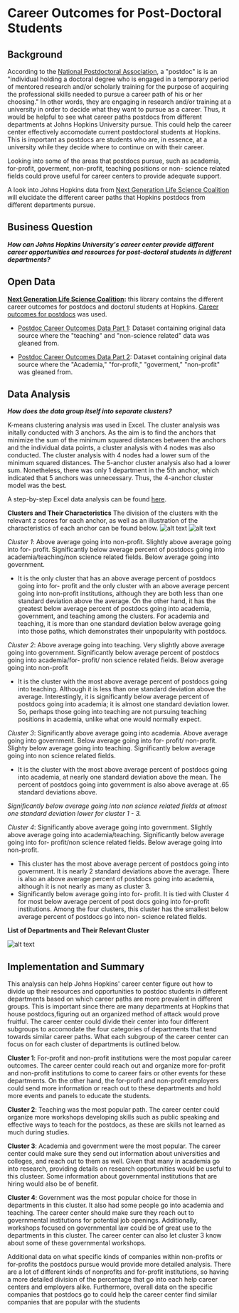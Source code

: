 # Career Outcomes for Post-Doctoral Students
## Background

According to the [National Postdoctoral Association](https://www.nationalpostdoc.org/page/What_is_a_postdoc), a "postdoc" is is an "individual holding a doctoral degree who is engaged in a temporary period of mentored research and/or scholarly training for the purpose of acquiring the professional skills needed to pursue a career path of his or her choosing." In other words, they are engaging in research and/or training at a university in order to decide what they want to pursue as a career. Thus, it would be helpful to see what career paths postdocs from different departments at Johns Hopkins University pursue. This could help the career center effectively accomodate current postdoctoral students at Hopkins. This is important as postdocs are students who are, in essence, at a university while they decide where to continue on with their career.

Looking into some of the areas that postdocs pursue, such as academia, for-profit, goverment, non-profit, teaching positions or non- science related fields could prove useful for career centers to provide adequate support.

A look into Johns Hopkins data from [Next Generation Life Science Coalition](http://nglscoalition.org/coalition-data/#close) will elucidate the different career paths that Hopkins postdocs from different departments pursue.

## Business Question

___How can Johns Hopkins University's career center provide different career opportunities and resources for post-doctoral students in different departments?___


## Open Data 

__[Next Generation Life Science Coalition](https://provost.jhu.edu/education/graduate-and-professional-education/cngls/):__ this library contains the different career outcomes for postdocs and doctorul students at Hopkins. [Career outcomes for postdocs](https://provost.jhu.edu/education/graduate-and-professional-education/cngls/postdoctoral-career-outcomes-tabular-format/) was used.

- [Postdoc Career Outcomes Data Part 1](https://github.com/skang06/Post-Doctoral_Career_Outcomes/blob/main/tabula-Postdoc-CareerOutcome-ADATables-083019-2.csv): Dataset containing original data source where the "teaching" and "non-science related" data was gleaned from.

- [Postdoc Career Outcomes Data Part 2](https://github.com/skang06/Post-Doctoral_Career_Outcomes/blob/main/tabula-Postdoc-CareerOutcome-ADATables-083019.csv): Dataset containing original data source where the "Academia," "for-profit," "goverment," "non-profit" was gleaned from.

## Data Analysis 

___How does the data group itself into separate clusters?___

K-means clustering analysis was used in Excel. The cluster analysis was initally conducted with 3 anchors. As the aim is to find the anchors that minimize the sum of the minimum squared distances between the anchors and the individual data points, a cluster analysis with 4 nodes was also conducted. The cluster analysis with 4 nodes had a lower sum of the minimum squared distances. The 5-anchor cluster analysis also had a lower sum. Nonetheless, there was only 1 department in the 5th anchor, which indicated that 5 anchors was unnecessary. Thus, the 4-anchor cluster model was the best.

A step-by-step Excel data analysis can be found [here](https://github.com/skang06/Post-Doctoral_Career_Outcomes/blob/main/Excel%20Step%20by%20Step_3.docx).

__Clusters and Their Characteristics__
The division of the clusters with the relevant z scores for each anchor, as well as an illustration of the characteristics of each anchor can be found below.
![alt text](https://github.com/skang06/Post-Doctoral_Career_Outcomes/blob/main/chart1.png)
![alt text](https://github.com/skang06/Post-Doctoral_Career_Outcomes/blob/main/factors.png)

_Cluster 1_: Above average going into non-profit. Slightly above average going into for- profit. 
Significantly below average percent of postdocs going into academia/teaching/non science related fields. Below average going into government. 
- It is the only cluster that has an above average percent of postdocs going into for- profit and the only cluster with an above average percent going into non-profit institutions, although they are both less than one standard deviation above the average. On the other hand, it has the greatest below average percent of postdocs going into academia, government, and teaching among the clusters. For academia and teaching, it is more than one standard deviation below average going into those paths, which demonstrates their unpopularity with postdocs.

_Cluster 2_: Above average going into teaching. Very slightly above average going into government. 
Significantly below average percent of postdocs going into academia/for- profit/ non science related fields. Below average going into non-profit
- It is the cluster with the most above average percent of postdocs going into teaching. Although it is less than one standard deviation above the average. Interestingly, it is significantly below average percent of postdocs going into academia; it is almost one standard deviation lower. So, perhaps those going into teaching are not pursuing teaching positions in academia, unlike what one would normally expect.

_Cluster 3_: Significantly above average going into academia. Above average going into government. 
Below average going into for- profit/ non-profit. Slighty below average going into teaching.  Significantly below average going into non science related fields.
- It is the cluster with the most above average percent of postdocs going into academia, at nearly one standard deviation above the mean. The percent of postdocs going into government is also above average at .65 standard deviations above. 

_Significantly below average going into non science related fields at almost one standard deviation lower for cluster 1 - 3._

_Cluster 4_: Significantly above average going into government. Slightly above average going into academia/teaching. 
Significantly below average going into for- profit/non science related fields. Below average going into non-profit.
- This cluster has the most above average percent of postdocs going into government. It is nearly 2 standard deviations above the average. There is also an above average percent of postdocs going into academia, although it is not nearly as many as cluster 3.
- Significantly below average going into for- profit. It is tied with Cluster 4 for most below average percent of post docs going into for-profit institutions. Among the four clusters, this cluster has the smallest below average percent of postdocs go into non- science related fields.


__List of Departments and Their Relevant Cluster__

![alt text](https://github.com/skang06/Post-Doctoral_Career_Outcomes/blob/main/list.png)


## Implementation and Summary
This analysis can help Johns Hopkins' career center figure out how to divide up their resources and opportunities to postdoc students in different departments based on which career paths are more prevalent in different groups. This is important since there are many departments at Hopkins that house postdocs,figuring out an organized method of attack would prove fruitful. The career center could divide their center into four different subgroups to accomodate the four categories of departments that tend towards similar career paths. What each subgroup of the career center can focus on for each cluster of departments is outlined below.

__Cluster 1__: For-profit and non-profit institutions were the most popular career outcomes. The career center could reach out and organize more for-profit and non-profit institutions to come to career fairs or other events for these departments. On the other hand, the for-profit and non-profit employers could send more information or reach out to these departments and hold more events and panels to educate the students.

__Cluster 2__: Teaching was the most popular path. The career center could organize more workshops developing skills such as public speaking and effective ways to teach for the postdocs, as these are skills not learned as much during studies.

__Cluster 3__: Academia and government were the most popular. The career center could make sure they send out information about universities and colleges, and reach out to them as well. Given that many in academia go into research, providing details on research opportunities would be useful to this clusteer. Some information about governmental institutions that are hiring would also be of benefit.

__Cluster 4__: Government was the most popular choice for those in departments in this cluster. It also had some people go into academia and teaching. The career center should make sure they reach out to governmental institutions for potential job openings. Additionally, workshops focused on governmental law could be of great use to the departments in this cluster. The career center can also let cluster 3 know about some of these governmental workshops.

Additional data on what specific kinds of companies within non-profits or for-profits the postdocs pursue would provide more detailed analysis. There are a lot of different kinds of nonprofits and for-profit institutions, so having a more detailed division of the percentage that go into each help career centers and employers alike. Furthermore, overall data on the specific companies that postdocs go to could help the career center find similar companies that are popular with the students

